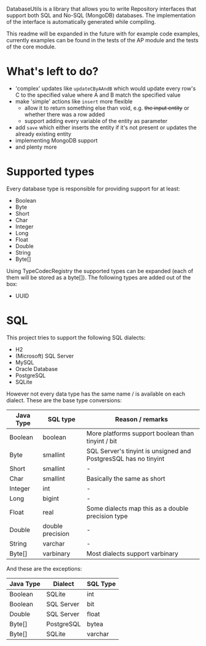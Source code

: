 DatabaseUtils is a library that allows you to write Repository interfaces that support both SQL and No-SQL (MongoDB) databases.
The implementation of the interface is automatically generated while compiling.

This readme will be expanded in the future with for example code examples,
currently examples can be found in the tests of the AP module and the tests of the core module. 

# What's left to do?
- 'complex' updates like `updateCByAAndB` which would update every row's C to the specified value where A and B match the specified value
- make 'simple' actions like `insert` more flexible
  - allow it to return something else than void, e.g. ~~the input entity~~ or whether there was a row added
  - support adding every variable of the entity as parameter
- add `save` which either inserts the entity if it's not present or updates the already existing entity
- implementing MongoDB support
- and plenty more

# Supported types
Every database type is responsible for providing support for at least:
- Boolean
- Byte
- Short
- Char
- Integer
- Long
- Float
- Double
- String
- Byte[]

Using TypeCodecRegistry the supported types can be expanded (each of them will be stored as a byte[]).
The following types are added out of the box:
- UUID

# SQL

This project tries to support the following SQL dialects:

- H2
- (Microsoft) SQL Server
- MySQL
- Oracle Database
- PostgreSQL
- SQLite

However not every data type has the same name / is available on each dialect.
These are the base type conversions:

| Java Type | SQL type         | Reason / remarks                                                |
|-----------|------------------|-----------------------------------------------------------------|
| Boolean   | boolean          | More platforms support boolean than tinyint / bit               |
| Byte      | smallint         | SQL Server's tinyint is unsigned and PostgresSQL has no tinyint |
| Short     | smallint         | -                                                               |
| Char      | smallint         | Basically the same as short                                     |
| Integer   | int              | -                                                               |
| Long      | bigint           | -                                                               |
| Float     | real             | Some dialects map this as a double precision type               |
| Double    | double precision | -                                                               |
| String    | varchar          | -                                                               |
| Byte[]    | varbinary        | Most dialects support varbinary                                 |

And these are the exceptions:

| Java Type | Dialect    | SQL Type |
|-----------|------------|----------|
| Boolean   | SQLite     | int      |
| Boolean   | SQL Server | bit      |
| Double    | SQL Server | float    |
| Byte[]    | PostgreSQL | bytea    |
| Byte[]    | SQLite     | varchar  |